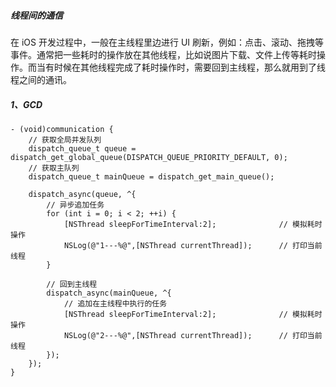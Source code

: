 ##### 线程间的通信



在 iOS 开发过程中，一般在主线程里边进行 UI 刷新，例如：点击、滚动、拖拽等事件。通常把一些耗时的操作放在其他线程，比如说图片下载、文件上传等耗时操作。而当有时候在其他线程完成了耗时操作时，需要回到主线程，那么就用到了线程之间的通讯。



##### 1、GCD

```
- (void)communication {
    // 获取全局并发队列
    dispatch_queue_t queue = dispatch_get_global_queue(DISPATCH_QUEUE_PRIORITY_DEFAULT, 0); 
    // 获取主队列
    dispatch_queue_t mainQueue = dispatch_get_main_queue(); 
     
    dispatch_async(queue, ^{
        // 异步追加任务
        for (int i = 0; i < 2; ++i) {
            [NSThread sleepForTimeInterval:2];              // 模拟耗时操作
            NSLog(@"1---%@",[NSThread currentThread]);      // 打印当前线程
        }
         
        // 回到主线程
        dispatch_async(mainQueue, ^{
            // 追加在主线程中执行的任务
            [NSThread sleepForTimeInterval:2];              // 模拟耗时操作
            NSLog(@"2---%@",[NSThread currentThread]);      // 打印当前线程
        });
    });
}

```



